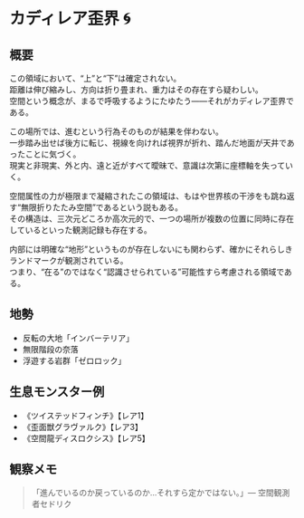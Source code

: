 # カディレア歪界 🌀

## 概要
この領域において、“上”と“下”は確定されない。  
距離は伸び縮みし、方向は折り畳まれ、重力はその存在すら疑わしい。  
空間という概念が、まるで呼吸するようにたゆたう――それがカディレア歪界である。

この場所では、進むという行為そのものが結果を伴わない。  
一歩踏み出せば後方に転じ、視線を向ければ視界が折れ、踏んだ地面が天井であったことに気づく。  
現実と非現実、外と内、遠と近がすべて曖昧で、意識は次第に座標軸を失っていく。

空間属性の力が極限まで凝縮されたこの領域は、もはや世界核の干渉をも跳ね返す“無限折りたたみ空間”であるという説もある。  
その構造は、三次元どころか高次元的で、一つの場所が複数の位置に同時に存在しているといった観測記録も存在する。

内部には明確な“地形”というものが存在しないにも関わらず、確かにそれらしきランドマークが観測されている。  
つまり、“在る”のではなく“認識させられている”可能性すら考慮される領域である。

## 地勢
- 反転の大地「インバーテリア」
- 無限階段の奈落
- 浮遊する岩群「ゼロロック」

## 生息モンスター例
- 《ツイステッドフィンチ》【レア1】
- 《歪面獣グラヴァルク》【レア3】
- 《空間龍ディスロクシス》【レア5】

## 観察メモ
> 「進んでいるのか戻っているのか…それすら定かではない。」― 空間観測者セドリク
